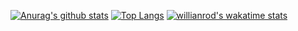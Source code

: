 [![Anurag's github stats](https://github-readme-stats.vercel.app/api?username=ferdyanggara&show_icons=true&theme=radical)](https://github.com/anuraghazra/github-readme-stats)
[![Top Langs](https://github-readme-stats.vercel.app/api/top-langs/?username=ferdyanggara&layout=compact)](https://github.com/anuraghazra/github-readme-stats)
[![willianrod's wakatime stats](https://github-readme-stats.vercel.app/api/wakatime?username=ferdyanggara)](https://github.com/anuraghazra/github-readme-stats)
